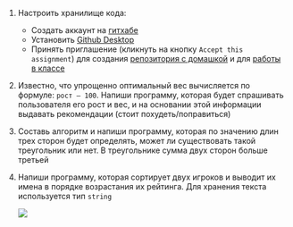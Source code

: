 1. Настроить хранилище кода:

   - Создать аккаунт на [гитхабе](https://github.com/)
   - Установить [Github Desktop](https://desktop.github.com/)
   - Принять приглашение (кликнуть на кнопку `Accept this assignment`) для создания [репозитория с домашкой](https://classroom.github.com/a/HRvsQxMz) и для [работы в классе](https://classroom.github.com/a/SS5NHvif)

2. Известно, что упрощенно оптимальный вес вычисляется по формуле: `рост – 100`. Напиши программу, которая будет спрашивать пользователя его рост и вес, и на основании этой информации выдавать рекомендации (стоит похудеть/поправиться)

3. Составь алгоритм и напиши программу, которая по значению длин трех сторон будет определять, может ли существовать такой треугольник или нет. В треугольнике сумма двух сторон больше третьей

4. Напиши программу, которая сортирует двух игроков и выводит их имена в порядке возрастания их рейтинга. Для хранения текста используется тип `string`

   ![](https://api.monosnap.com/rpc/file/download?id=xNc10VIWYXEgNE96YNNxPwnjuCiXht)

